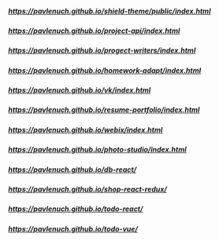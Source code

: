 ##### https://pavlenuch.github.io/shield-theme/public/index.html
##### https://pavlenuch.github.io/project-api/index.html
##### https://pavlenuch.github.io/progect-writers/index.html
##### https://pavlenuch.github.io/homework-adapt/index.html
##### https://pavlenuch.github.io/vk/index.html
##### https://pavlenuch.github.io/resume-portfolio/index.html
##### https://pavlenuch.github.io/webix/index.html
##### https://pavlenuch.github.io/photo-studio/index.html
##### https://pavlenuch.github.io/db-react/
##### https://pavlenuch.github.io/shop-react-redux/
##### https://pavlenuch.github.io/todo-react/
##### https://pavlenuch.github.io/todo-vue/

